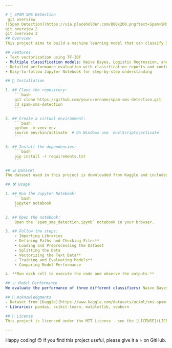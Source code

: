 ```yaml
---

# 📱 SPAM SMS Detection
 git overview
![Spam Detection](https://via.placeholder.com/800x200.png?text=Spam+SMS+Detection)
git overview 2
git overview 3
## Overview
This project aims to build a machine learning model that can classify SMS messages as spam or legitimate (ham). We use techniques like TF-IDF for text vectorization and classifiers such as Naive Bayes, Logistic Regression, and Support Vector Machines (SVM).

## Features
- Text vectorization using TF-IDF
- Multiple classification models: Naive Bayes, Logistic Regression, and SVM
- Detailed performance evaluation with classification reports and confusion matrices
- Easy-to-follow Jupyter Notebook for step-by-step understanding

## 🚀 Installation

1. ## Clone the repository:
    ```bash
    git clone https://github.com/yourusername/spam-sms-detection.git
    cd spam-sms-detection
    ```

2. ## Create a virtual environment:
    ```bash
    python -m venv env
    source env/bin/activate  # On Windows use `env\Scripts\activate`
    ```

3. ## Install the dependencies:
    ```bash
    pip install -r requirements.txt
    ```

## 📊 Dataset
The dataset used in this project is downloaded from Kaggle and includes SMS messages labeled as spam or ham. Place the dataset file (`spam.csv`) in the `data/` directory.

## 🛠 Usage

1. ## Run the Jupyter Notebook:
    ```bash
    jupyter notebook
    ```

2. ## Open the notebook:
    Open the `spam_sms_detection.ipynb` notebook in your browser.

3. ## Follow the steps:
    - Importing Libraries
    - Defining Paths and Checking Files**
    - Loading and Preprocessing the Dataset
    - Splitting the Data
    - Vectorizing the Text Data**
    - Training and Evaluating Models**
    - Comparing Model Performance

4. **Run each cell to execute the code and observe the outputs.**

## 📈 Model Performance
We evaluate the performance of three different classifiers: Naive Bayes, Logistic Regression, and SVM. The best-performing model can be chosen for deployment based on accuracy, precision, recall, and F1-score.

## 🤝 Acknowledgments
- Dataset from [Kaggle](https://www.kaggle.com/datasets/uciml/sms-spam-collection-dataset)
- Libraries: pandas, scikit-learn, matplotlib, seaborn

## 📄 License
This project is licensed under the MIT License - see the [LICENSE](LICENSE) file for details.

---
```


Happy coding! 😊 If you find this project useful, please give it a ⭐ on GitHub.
